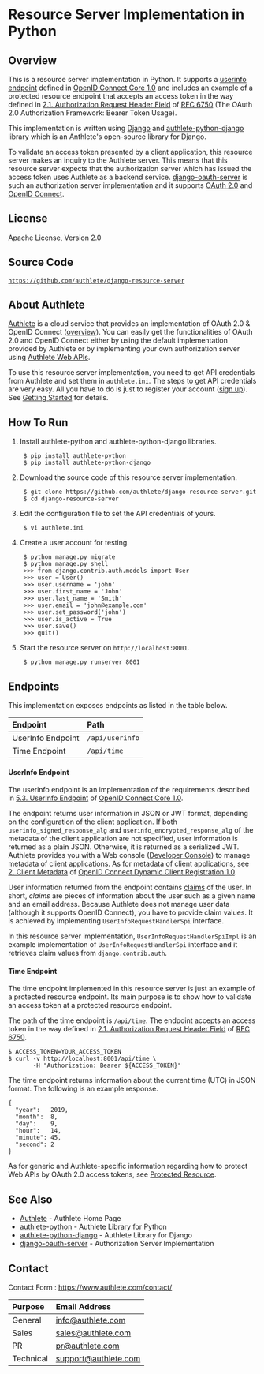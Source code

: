 Resource Server Implementation in Python
========================================

Overview
--------

This is a resource server implementation in Python. It supports a
[userinfo endpoint][UserInfoEndpoint] defined in
[OpenID Connect Core 1.0][OIDCCore] and includes an example of a protected
resource endpoint that accepts an access token in the way defined in
[2.1. Authorization Request Header Field][RFC6750_2_1] of [RFC 6750][RFC6750]
(The OAuth 2.0 Authorization Framework: Bearer Token Usage).

This implementation is written using [Django][Django] and
[authlete-python-django][AuthletePythonDjango] library which is an Anthlete's
open-source library for Django.

To validate an access token presented by a client application, this resource
server makes an inquiry to the Authlete server. This means that this resource
server expects that the authorization server which has issued the access token
uses Authlete as a backend service. [django-oauth-server][DjangoOAuthServer]
is such an authorization server implementation and it supports
[OAuth 2.0][RFC6749] and [OpenID Connect][OIDC].

License
-------

  Apache License, Version 2.0

Source Code
-----------

  <code>https://github.com/authlete/django-resource-server</code>

About Authlete
--------------

[Authlete][Authlete] is a cloud service that provides an implementation of
OAuth 2.0 & OpenID Connect ([overview][AuthleteOverview]). You can easily get
the functionalities of OAuth 2.0 and OpenID Connect either by using the default
implementation provided by Authlete or by implementing your own authorization
server using [Authlete Web APIs][AuthleteAPI].

To use this resource server implementation, you need to get API credentials
from Authlete and set them in `authlete.ini`. The steps to get API credentials
are very easy. All you have to do is just to register your account
([sign up][AuthleteSignUp]). See [Getting Started][AuthleteGettingStarted] for
details.

How To Run
----------

1. Install authlete-python and authlete-python-django libraries.

        $ pip install authlete-python
        $ pip install authlete-python-django

2. Download the source code of this resource server implementation.

        $ git clone https://github.com/authlete/django-resource-server.git
        $ cd django-resource-server

3. Edit the configuration file to set the API credentials of yours.

        $ vi authlete.ini

4. Create a user account for testing.

        $ python manage.py migrate
        $ python manage.py shell
        >>> from django.contrib.auth.models import User
        >>> user = User()
        >>> user.username = 'john'
        >>> user.first_name = 'John'
        >>> user.last_name = 'Smith'
        >>> user.email = 'john@example.com'
        >>> user.set_password('john')
        >>> user.is_active = True
        >>> user.save()
        >>> quit()

5. Start the resource server on `http://localhost:8001`.

        $ python manage.py runserver 8001

Endpoints
---------

This implementation exposes endpoints as listed in the table below.

| Endpoint          | Path            |
|:------------------|:----------------|
| UserInfo Endpoint | `/api/userinfo` |
| Time Endpoint     | `/api/time`     |

#### UserInfo Endpoint

The userinfo endpoint is an implementation of the requirements described in
[5.3. UserInfo Endpoint][UserInfoEndpoint] of [OpenID Connect Core 1.0][OIDCCore].

The endpoint returns user information in JSON or JWT format, depending on the
configuration of the client application. If both `userinfo_signed_response_alg`
and `userinfo_encrypted_response_alg` of the metadata of the client application
are not specified, user information is returned as a plain JSON. Otherwise, it
is returned as a serialized JWT. Authlete provides you with a Web console
([Developer Console][DeveloperConsole]) to manage metadata of client applications.
As for metadata of client applications, see [2. Client Metadata][OIDCDynReg_Metadata]
of [OpenID Connect Dynamic Client Registration 1.0][OIDCDynReg].

User information returned from the endpoint contains [claims][OIDCCore_Claims]
of the user. In short, _claims_ are pieces of information about the user such
as a given name and an email address. Because Authlete does not manage user
data (although it supports OpenID Connect), you have to provide claim values.
It is achieved by implementing `UserInfoRequestHandlerSpi` interface.

In this resource server implementation, `UserInfoRequestHandlerSpiImpl` is an
example implementation of `UserInfoRequestHandlerSpi` interface and it retrieves
claim values from `django.contrib.auth`.

#### Time Endpoint

The time endpoint implemented in this resource server is just an example of a
protected resource endpoint. Its main purpose is to show how to validate an
access token at a protected resource endpoint.

The path of the time endpoint is `/api/time`. The endpoint accepts an access
token in the way defined in [2.1. Authorization Request Header Field][RFC6750_2_1]
of [RFC 6750][RFC6750].

```
$ ACCESS_TOKEN=YOUR_ACCESS_TOKEN
$ curl -v http://localhost:8001/api/time \
       -H "Authorization: Bearer ${ACCESS_TOKEN}"
```

The time endpoint returns information about the current time (UTC) in JSON
format. The following is an example response.

```
{
  "year":   2019,
  "month":  8,
  "day":    9,
  "hour":   14,
  "minute": 45,
  "second": 2
}
```

As for generic and Authlete-specific information regarding how to protect Web
APIs by OAuth 2.0 access tokens, see [Protected Resource][ProtectedResource].

See Also
--------

- [Authlete][Authlete] - Authlete Home Page
- [authlete-python][AuthletePython] - Authlete Library for Python
- [authlete-python-django][AuthletePythonDjango] - Authlete Library for Django
- [django-oauth-server][DjangoOAuthServer] - Authorization Server Implementation

Contact
-------

Contact Form : https://www.authlete.com/contact/

| Purpose   | Email Address        |
|:----------|:---------------------|
| General   | info@authlete.com    |
| Sales     | sales@authlete.com   |
| PR        | pr@authlete.com      |
| Technical | support@authlete.com |

[Authlete]:               https://www.authlete.com/
[AuthleteAPI]:            https://docs.authlete.com/
[AuthleteGettingStarted]: https://www.authlete.com/developers/getting_started/
[AuthleteOverview]:       https://www.authlete.com/developers/overview/
[AuthletePython]:         https://github.com/authlete/authlete-python/
[AuthletePythonDjango]:   https://github.com/authlete/authlete-python-django/
[AuthleteSignUp]:         https://so.authlete.com/accounts/signup
[DeveloperConsole]:       https://www.authlete.com/developers/cd_console/
[Django]:                 https://www.djangoproject.com/
[DjangoOAuthServer]:      https://github.com/authlete/django-oauth-server/
[OIDC]:                   https://openid.net/connect/
[OIDCCore]:               https://openid.net/specs/openid-connect-core-1_0.html
[OIDCCore_Claims]:        https://openid.net/specs/openid-connect-core-1_0.html#Claims
[OIDCDynReg]:             https://openid.net/specs/openid-connect-registration-1_0.html
[OIDCDynReg_Metadata]:    https://openid.net/specs/openid-connect-registration-1_0.html#
[ProtectedResource]:      https://www.authlete.com/developers/definitive_guide/protected_resource/
[RFC6749]:                https://tools.ietf.org/html/rfc6749
[RFC6750]:                https://tools.ietf.org/html/rfc6750
[RFC6750_2_1]:            https://tools.ietf.org/html/rfc6750#section-2.1
[UserInfoEndpoint]:       https://openid.net/specs/openid-connect-core-1_0.html#UserInfo
